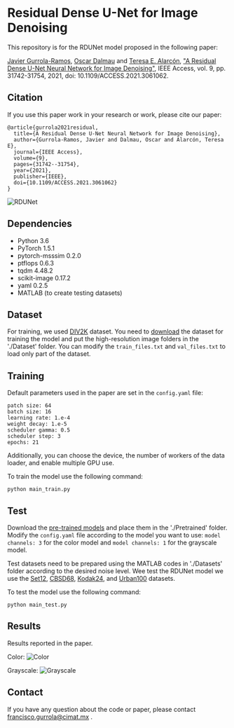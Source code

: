 # Residual Dense U-Net for Image Denoising

This repository is for the RDUNet model proposed in the following paper:

[Javier Gurrola-Ramos](https://scholar.google.com.mx/citations?user=NuhdwkgAAAAJ&hl=es), [Oscar Dalmau](https://scholar.google.com.mx/citations?user=5oUOG4cAAAAJ&hl=es&oi=sra) and [Teresa E. Alarcón](https://scholar.google.com.mx/citations?user=gSUClZYAAAAJ&hl=es&authuser=1), ["A Residual Dense U-Net Neural Network for Image Denoising"](https://ieeexplore.ieee.org/document/9360532), IEEE Access, vol. 9, pp. 31742-31754, 2021, doi: 10.1109/ACCESS.2021.3061062.

## Citation

If you use this paper work in your research or work, please cite our paper:
```
@article{gurrola2021residual,
  title={A Residual Dense U-Net Neural Network for Image Denoising},
  author={Gurrola-Ramos, Javier and Dalmau, Oscar and Alarcón, Teresa E},
  journal={IEEE Access},
  volume={9},
  pages={31742--31754},
  year={2021},
  publisher={IEEE},
  doi={10.1109/ACCESS.2021.3061062}
}
```

![RDUNet](https://github.com/JavierGurrola/RDUNet/blob/main/Figs/Architecture.jpg)

## Dependencies
- Python 3.6
- PyTorch 1.5.1
- pytorch-msssim 0.2.0
- ptflops 0.6.3
- tqdm 4.48.2
- scikit-image 0.17.2
- yaml 0.2.5
- MATLAB (to create testing datasets)

## Dataset
For training, we used [DIV2K](http://www.vision.ee.ethz.ch/~timofter/publications/Agustsson-CVPRW-2017.pdf) dataset. You need to [download](https://data.vision.ee.ethz.ch/cvl/DIV2K/) the dataset for training the model and put the high-resolution image folders in the './Dataset' folder. You can modify the ```train_files.txt``` and ```val_files.txt``` to load only part of the dataset.

## Training
Default parameters used in the paper are set in the ```config.yaml``` file:

```
patch size: 64
batch size: 16
learning rate: 1.e-4
weight decay: 1.e-5
scheduler gamma: 0.5
scheduler step: 3
epochs: 21
```
Additionally, you can choose the device, the number of workers of the data loader, and enable multiple GPU use.

To train the model use the following command:

```python main_train.py```

## Test

Download the [pre-trained models](https://drive.google.com/drive/folders/1jF8YF-7SoVpc4y39_lFl25OBFVQmZAWJ?usp=sharing) and place them in the './Pretrained' folder. Modify the ```config.yaml``` file according to the model you want to use: ```model channels: 3``` for the color model and ```model channels: 1``` for the grayscale model.

Test datasets need to be prepared using the MATLAB codes in './Datasets' folder according to the desired noise level. Wee test the RDUNet model we use the [Set12](https://github.com/cszn/DnCNN/tree/master/testsets), [CBSD68](https://github.com/cszn/FFDNet/tree/master/testsets/CBSD68), [Kodak24](http://r0k.us/graphics/kodak/), and [Urban100](https://drive.google.com/drive/folders/1miKn9Jn-t7w6fg8uGZoRGre1juRQDZVy?usp=sharing) datasets.

To test the model use the following command:

```python main_test.py```

## Results

Results reported in the paper.

Color:
![Color](https://github.com/JavierGurrola/RDUNet/blob/main/Figs/Color.png)

Grayscale:
![Grayscale](https://github.com/JavierGurrola/RDUNet/blob/main/Figs/Grayscale.png)

## Contact

If you have any question about the code or paper, please contact francisco.gurrola@cimat.mx .
